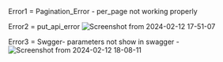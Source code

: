 Error1 = Pagination_Error -  per_page not working properly 

Error2 = put_api_error ![Screenshot from 2024-02-12 17-51-07](https://github.com/sakshiandhale12/Flask_api/assets/101056476/407d57d8-1c74-46bd-9803-69dc29b490fb)

Error3 = Swgger- parameters not show in swagger - ![Screenshot from 2024-02-12 18-08-11](https://github.com/sakshiandhale12/Flask_api/assets/101056476/5b375a5f-1a76-4890-95dd-41a6ca866f2c)
